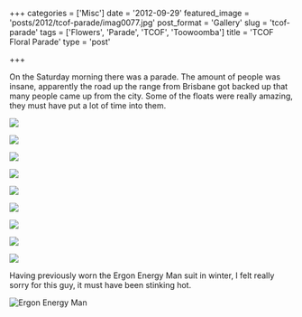 +++
categories = ['Misc']
date = '2012-09-29'
featured_image = 'posts/2012/tcof-parade/imag0077.jpg'
post_format = 'Gallery'
slug = 'tcof-parade'
tags = ['Flowers', 'Parade', 'TCOF', 'Toowoomba']
title = 'TCOF Floral Parade'
type = 'post'

+++

On the Saturday morning there was a parade. The amount of people was insane, apparently the road up the range from Brisbane got backed up that many people came up from the city. Some of the floats were really amazing, they must have put a lot of time into them. 

![](imag0077.jpg)

![](imag0072.jpg)

![](imag0064.jpg)

![](imag0063.jpg)

![](imag0062.jpg)

![](2012-09-22-13-13-27.jpg)

![](2012-09-22-12-54-40.jpg)

![](2012-09-22-12-33-31.jpg)

![](2012-09-22-12-33-17.jpg)

Having previously worn the Ergon Energy Man suit in winter, I felt really sorry for this guy, it must have been stinking hot.

![Ergon Energy Man](ergon-energy-man.jpg)